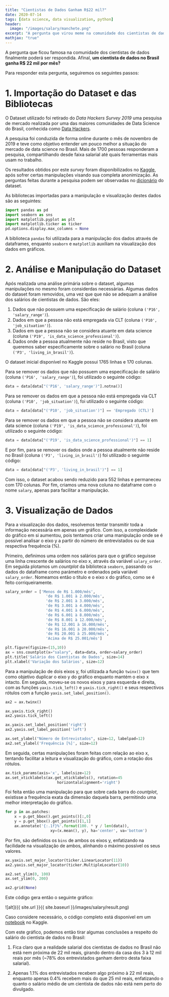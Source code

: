 ```yaml
---
title: "Cientistas de Dados Ganham R$22 mil?"
date: 2020-07-14
tags: [data science, data visualization, python]
header:
  image: "/images/salary/manchete.png"
excerpt: "A pergunta que virou meme na comunidade dos cientistas de dados finalmente poderá ser respondida. Afinal, um cientista de dados no Brasil ganha R$ 22mil por mês?"
mathjax: "true"
---
```


A pergunta que ficou famosa na comunidade dos cientistas de dados finalmente poderá ser respondida. Afinal, __um cientista de dados no Brasil ganha R$ 22 mil por mês?__

Para responder esta pergunta, seguiremos os seguintes passos:

# 1. Importação do Dataset e das Bibliotecas

O Dataset utilizado foi retirado do _Data Hackers Survey 2019_ uma pesquisa de mercado realizada por uma das maiores comunidades de Data Science do Brasil, conhecida como [Data Hackers](https://datahackers.com.br/). 

A pesquisa foi conduzida de forma online durante o mês de novembro de 2019 e teve como objetivo entender um pouco melhor a situação do mercado de data science no Brasil. Mais de 1700 pessoas responderam a pesquisa, compartilhando desde faixa salarial até quais ferramentas mais usam no trabalho.

Os resultados obtidos por este _survey_ foram disponibilizados no [Kaggle](https://www.kaggle.com/datahackers/pesquisa-data-hackers-2019), após sofrer certas manipulações visando sua completa anonimização. As perguntas feitas durante a pesquisa podem ser observadas no [dicionário](https://storage.googleapis.com/kagglesdsdata/datasets%2F587166%2F1151247%2Fdata_dictionary.txt?GoogleAccessId=gcp-kaggle-com@kaggle-161607.iam.gserviceaccount.com&Expires=1595014220&Signature=OGP%2FGXS9NSRohJkmE2raVnxDRw8ZdcplOot3owxYq%2FnhRW1NXLVuE9oqW0u33aoRWLNxNBl50arrCjXxbe0s1iiIVra77seHzc5wuTiyk7xF%2BVjlUnN3zt5GIB475RMNswDbqV16%2BZ7JLItNq7QX5uOC59xj3dnm%2B3AbQaxRLrLcmO3P0%2FUJVInMNvEFEHDGIWacGTgSgZRNWycgnjTpcEPtz6%2BKeCXxuW8axLVHmziewXIIGIl9bvseC55A1m2gnUo%2FytVSutjnatypHac5lR6nXwE2QOuN%2FCAkcdne9RmGsxBlDbQ7oLW9Dip3RnKkUBDw5ks5FsprQviTcDm7jw%3D%3D) do dataset.

As bibliotecas importadas para a manipulação e visualização destes dados são as seguintes:
```python
import pandas as pd
import seaborn as sns
import matplotlib.pyplot as plt
import matplotlib.ticker as ticker
pd.options.display.max_columns = None
```

A biblioteca `pandas` foi utilizada para a manipulação dos dados através de dataframes, enquanto `seaborn` e `matplotlib` auxiliam na visualização dos dados em gráficos. 

# 2. Análise e Manipulação do Dataset

Após realizada uma análise primária sobre o dataset, algumas manipulações no mesmo foram considerdas necessárias. Algumas dados do dataset foram removidos, uma vez que que não se adequam a análise dos salários de cientistas de dados. São eles:

1. Dados que não possuem uma especificação de salário (coluna `('P16', 'salary_range')`).
2. Dados em que a pessoa não está empregada via CLT (coluna `('P10', 'job_situation')`).
3. Dados em que a pessoa não se considera atuante em data science (coluna `('P19', 'is_data_science_professional')`).
4. Dados onde a pessoa atualmente não reside no Brasil, visto que queremos saber especificamente sobre o salário no Brasil (coluna `('P3', 'living_in_brasil')`).


O dataset inicial disponível no Kaggle possui 1765 linhas e 170 colunas.

Para se remover os dados que não possuem uma especificação de salário (coluna `('P16', 'salary_range')`), foi utilizado o seguinte código:
```python
data = data[data["('P16', 'salary_range')"].notna()]
```

Para se remover os dados em que a pessoa não está empregada via CLT (coluna `('P10', 'job_situation')`), foi utilizado o seguinte código:
```python
data = data[data["('P10', 'job_situation')"] == 'Empregado (CTL)']
```

Para se remover os dados em que a pessoa não se considera atuante em data science (coluna `('P19', 'is_data_science_professional')`), foi utilizado o seguinte código:
```python
data = data[data["('P19', 'is_data_science_professional')"] == 1]
```

E por fim, para se remover os dados onde a pessoa atualmente não reside no Brasil (coluna `('P3', 'living_in_brasil')`) foi utilizado o seguinte código:
```python
data = data[data["('P3', 'living_in_brasil')"] == 1]
```

Com isso, o dataset acabou sendo reduzido para 552 linhas e permaneceu com 170 colunas. Por fim, criamos uma nova coluna no dataframe com o nome `salary`, apenas para facilitar a manipulação.

# 3. Visualização de Dados

Para a visualização dos dados, resolvemos tentar transmitir toda a informação necessária em apenas um gráfico. Com isso, a complexidade do gráfico em si aumentou, pois tentamos criar uma manipulação onde se é possível analisar o eixo y a partir do número de entrevistados ou de sua respectiva frequência (%).

Primeiro, definimos uma ordem nos salários para que o gráfico seguisse uma linha crescente de salários no eixo x, através da variável `salary_order`. Em seguida plotamos um _countplot_ da biblioteca `seaborn`, passando os dados do dataframe como parámetro e ordenados pela variável `salary_order`. Nomeamos então o título e o eixo x do gráfico, como se é feito corriqueiramente.

```python
salary_order = ['Menos de R$ 1.000/mês', 
                  'de R$ 1.001 à 2.000/mês', 
                  'de R$ 2.001 à 3.000/mês', 
                  'de R$ 3.001 à 4.000/mês',
                  'de R$ 4.001 à 6.000/mês', 
                  'de R$ 6.001 à 8.000/mês', 
                  'de R$ 8.001 à 12.000/mês',
                  'de R$ 12.001 à 16.000/mês', 
                  'de R$ 16.001 à 20.000/mês', 
                  'de R$ 20.001 à 25.000/mês',
                  'Acima de R$ 25.001/mês']

plt.figure(figsize=(15,10))
ax = sns.countplot(x="salary", data=data, order=salary_order)
plt.title('Salário dos Cientistas de Dados', size=14)
plt.xlabel('Variação dos Salários', size=12)
```

Para a manipulação de dois eixos y, foi utilizada a função `twinx()` que tem como objetivo duplicar o eixo y do gráfico enquanto mantém o eixo x intacto. Em seguida, moveu-se os novos eixos y para esquerda e direita, com as funções `yaxis.tick_left()` e `yaxis.tick_right()` e seus respectivos rótulos com a função `yaxis.set_label_position()`.

```python
ax2 = ax.twinx()

ax.yaxis.tick_right()
ax2.yaxis.tick_left()

ax.yaxis.set_label_position('right')
ax2.yaxis.set_label_position('left')

ax.set_ylabel("Número de Entrevistados", size=12, labelpad=12)
ax2.set_ylabel('Frequência [%]', size=12)
```

Em seguida, certas manipulações foram feitas com relação ao eixo x, tentando facilitar a leitura e visualização do gráfico, com a rotação dos rótulos.

```python
ax.tick_params(axis='x', labelsize=12)
ax.set_xticklabels(ax.get_xticklabels(), rotation=45  
                       horizontalalignment='right')
```

Foi feita então uma manipulação para que sobre cada barra do _countplot_, existisse a frequência exata da dimensão daquela barra, permitindo uma melhor interpretação do gráfico.

```python
for p in ax.patches:
    x = p.get_bbox().get_points()[:,0]
    y = p.get_bbox().get_points()[1,1]
    ax.annotate('{:.1f}%'.format(100. * y / len(data)), 
                    xy=(x.mean(), y), ha='center', va='bottom')
```

Por fim, são definidos os `bins` de ambos os eixos y, enfatizando na facilidade na visualização de ambos, alinhando o máximo possível os seus valores.

```python
ax.yaxis.set_major_locator(ticker.LinearLocator(11))
ax2.yaxis.set_major_locator(ticker.MultipleLocator(10))

ax2.set_ylim(0, 100)
ax.set_ylim(0, 200)

ax2.grid(None)
```

Este código gera então o seguinte gráfico:

![alt]({{ site.url }}{{ site.baseurl }}/images/salary/result.png)

Caso considere necessário, o código completo está disponível em um [notebook](https://www.kaggle.com/leofuchs/cientistas-de-dados-ganham-r-22-mil) no Kaggle.

Com este gráfico, podemos então tirar algumas conclusões a respeito do salário do cientista de dados no Brasil:

1. Fica claro que a realidade salarial dos cientistas de dados no Brasil não está nem próxima de 22 mil reais, girando dentro da casa dos 3 à 12 mil reais por mês (~78% dos entrevistados ganham dentro desta faixa salarial).


2. Apenas 1.1% dos entrevistados recebem algo próximo à 22 mil reais, enquanto apenas 0.4% recebem mais do que 25 mil reais, enfatizando o quanto o salário médio de um cientista de dados não está nem perto do divulgado.
